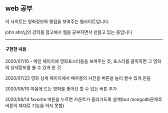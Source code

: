 ## web 공부

이 사이트는 영화정보와 평점을 보여주는 웹사이트입니다.

john ahn님의 강의를 참고해서 웹을 공부하면서 만들고 있는 중입니다

---------------------------------------------------------------

#### 구현한 내용

2020/07/16 - 메인 페이지에 영화포스터들을 보여주는 것, 포스터를 클릭하면 그 영화의 상세정보를 볼 수 있게 한 것

2020/07/23
영화 상세 페이지에서 배우들의 사진을 버튼을 눌러 볼수 있게 만듬

2020/08/10
마음에 드는 영화를 좋아요 할 수 있는 버튼 추가

2020/08/14
favorite 버튼을 누르면 카운트가 올라가도록 설계(but mongodb문제로 버튼이 제대로 기능을 하지 못함)
